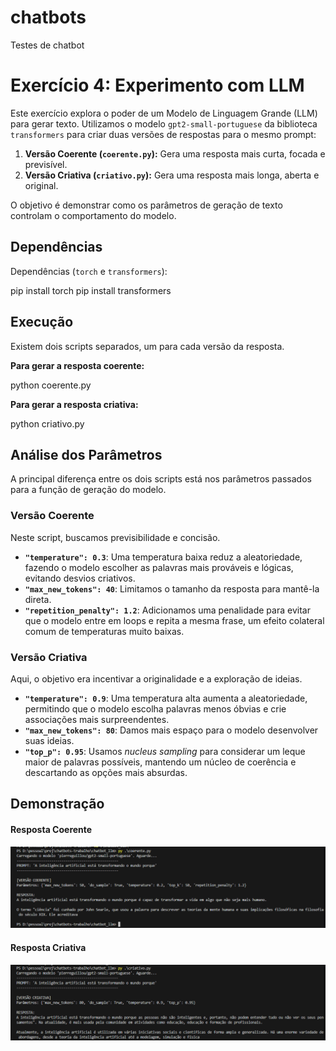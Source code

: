 # chatbots
Testes de chatbot
# Exercício 4: Experimento com LLM

Este exercício explora o poder de um Modelo de Linguagem Grande (LLM) para gerar texto. Utilizamos o modelo `gpt2-small-portuguese` da biblioteca `transformers` para criar duas versões de respostas para o mesmo prompt:

1.  **Versão Coerente (`coerente.py`):** Gera uma resposta mais curta, focada e previsível.
2.  **Versão Criativa (`criativo.py`):** Gera uma resposta mais longa, aberta e original.

O objetivo é demonstrar como os parâmetros de geração de texto controlam o comportamento do modelo.

## Dependências

Dependências (`torch` e `transformers`):

pip install torch
pip install transformers

## Execução

Existem dois scripts separados, um para cada versão da resposta.

**Para gerar a resposta coerente:**

python coerente.py


**Para gerar a resposta criativa:**

python criativo.py


## Análise dos Parâmetros

A principal diferença entre os dois scripts está nos parâmetros passados para a função de geração do modelo.

### Versão Coerente

Neste script, buscamos previsibilidade e concisão.

* **`"temperature": 0.3`**: Uma temperatura baixa reduz a aleatoriedade, fazendo o modelo escolher as palavras mais prováveis e lógicas, evitando desvios criativos.
* **`"max_new_tokens": 40`**: Limitamos o tamanho da resposta para mantê-la direta.
* **`"repetition_penalty": 1.2`**: Adicionamos uma penalidade para evitar que o modelo entre em loops e repita a mesma frase, um efeito colateral comum de temperaturas muito baixas.

### Versão Criativa

Aqui, o objetivo era incentivar a originalidade e a exploração de ideias.

* **`"temperature": 0.9`**: Uma temperatura alta aumenta a aleatoriedade, permitindo que o modelo escolha palavras menos óbvias e crie associações mais surpreendentes.
* **`"max_new_tokens": 80`**: Damos mais espaço para o modelo desenvolver suas ideias.
* **`"top_p": 0.95`**: Usamos *nucleus sampling* para considerar um leque maior de palavras possíveis, mantendo um núcleo de coerência e descartando as opções mais absurdas.

## Demonstração

#### Resposta Coerente
![alt text](image.png)

#### Resposta Criativa
![alt text](image-1.png)